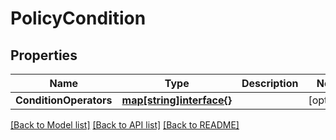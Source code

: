 # PolicyCondition

## Properties

Name | Type | Description | Notes
------------ | ------------- | ------------- | -------------
**ConditionOperators** | [**map[string]interface{}**](.md) |  | [optional] 

[[Back to Model list]](../README.md#documentation-for-models) [[Back to API list]](../README.md#documentation-for-api-endpoints) [[Back to README]](../README.md)


